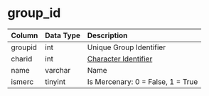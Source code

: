 # group_id

| Column | Data Type | Description |
| :--- | :--- | :--- |
| groupid | int | Unique Group Identifier |
| charid | int | [Character Identifier](../../schema/characters/character_data.md) |
| name | varchar | Name |
| ismerc | tinyint | Is Mercenary: 0 = False, 1 = True |

